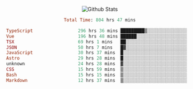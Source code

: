 <!DOCTYPE html>
<body>
<div align="center">
  
  ![Github Stats](https://github-readme-stats.vercel.app/api?username=verycrunchy&show_icons=true&theme=radical)

<!--START_SECTION:waka-->

```ruby
Total Time: 804 hrs 47 mins

TypeScript                 296 hrs 36 mins █████████▒░░░░░░░░░░░░░░░   36.86 %
Vue                        196 hrs 48 mins ██████░░░░░░░░░░░░░░░░░░░   24.46 %
TSX                        69 hrs 1 mins   ██░░░░░░░░░░░░░░░░░░░░░░░   08.58 %
JSON                       50 hrs 7 mins   █▓░░░░░░░░░░░░░░░░░░░░░░░   06.23 %
JavaScript                 30 hrs 37 mins  █░░░░░░░░░░░░░░░░░░░░░░░░   03.80 %
Astro                      29 hrs 28 mins  █░░░░░░░░░░░░░░░░░░░░░░░░   03.66 %
unknown                    24 hrs 28 mins  ▓░░░░░░░░░░░░░░░░░░░░░░░░   03.04 %
CSS                        15 hrs 59 mins  ▒░░░░░░░░░░░░░░░░░░░░░░░░   01.99 %
Bash                       15 hrs 15 mins  ▒░░░░░░░░░░░░░░░░░░░░░░░░   01.90 %
Markdown                   12 hrs 37 mins  ▒░░░░░░░░░░░░░░░░░░░░░░░░   01.57 %
```

<!--END_SECTION:waka-->
</div>
</body>
</html>

